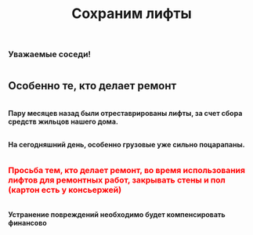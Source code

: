 ﻿---
layout: post
published: true
title: Сохраним лифты
---

<style>
    h4, h3, h2 {padding-bottom: 0.75em}
    h4:last-child, h3:last-child, h2:last-child {padding: 0}
</style>

### Уважаемые соседи!

## Особенно те, кто делает ремонт

#### Пару месяцев назад были отреставрированы лифты, за счет сбора средств жильцов нашего дома.

#### На сегодняшний день, особенно грузовые уже сильно поцарапаны.

<h3 style="color: red">Просьба тем, кто делает ремонт, во время использования лифтов для ремонтных работ, закрывать стены и пол (картон есть у консьержей)</h3>

#### Устранение повреждений необходимо будет компенсировать финансово



